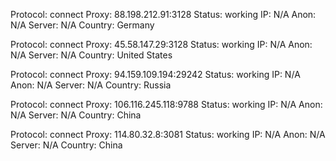 Protocol: connect
Proxy: 88.198.212.91:3128
Status: working
IP: N/A
Anon: N/A
Server: N/A
Country: Germany

Protocol: connect
Proxy: 45.58.147.29:3128
Status: working
IP: N/A
Anon: N/A
Server: N/A
Country: United States

Protocol: connect
Proxy: 94.159.109.194:29242
Status: working
IP: N/A
Anon: N/A
Server: N/A
Country: Russia

Protocol: connect
Proxy: 106.116.245.118:9788
Status: working
IP: N/A
Anon: N/A
Server: N/A
Country: China

Protocol: connect
Proxy: 114.80.32.8:3081
Status: working
IP: N/A
Anon: N/A
Server: N/A
Country: China


